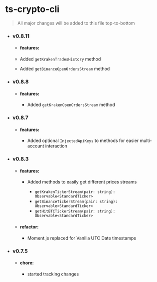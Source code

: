 # ts-crypto-cli

> All major changes will be added to this file top-to-bottom

- ### v0.8.11

    - #### features:

    - Added `getKrakenTradesHistory` method
    - Added `getBinanceOpenOrdersStream` method


- ### v0.8.8

    - #### features:

        - Added `getKrakenOpenOrdersStream` method


- ### v0.8.7

    - #### features:

        - Added optional `InjectedApiKeys` to methods for easier multi-account interaction


- ### v0.8.3

    - #### features:

        - Added methods to easily get different prices streams

            * `getKrakenTickerStream(pair: string): Observable<StandardTicker>`
            * `getBinanceTickerStream(pair: string): Observable<StandardTicker>`
            * `getHitBTCTickerStream(pair: string): Observable<StandardTicker>`

    - #### refactor:

        - Moment.js replaced for Vanilla UTC Date timestamps


- ### v0.7.5

    - #### chore:

        - started tracking changes
